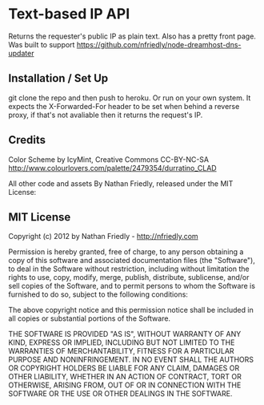 Text-based IP API
=================

Returns the requester's public IP as plain text. Also has a pretty front page. Was 
built to support https://github.com/nfriedly/node-dreamhost-dns-updater

Installation / Set Up
---------------------

git clone the repo and then push to heroku. Or run on your own system. It expects the 
X-Forwarded-For header to be set when behind a reverse proxy, if that's not avaliable 
then it returns the request's IP.

Credits
-------

Color Scheme by IcyMint, Creative Commons CC-BY-NC-SA
http://www.colourlovers.com/palette/2479354/durratino_CLAD

All other code and assets By Nathan Friedly, released under the MIT License:

MIT License
-----------

Copyright (c) 2012 by Nathan Friedly - http://nfriedly.com

Permission is hereby granted, free of charge, to any person obtaining a copy of this software and associated documentation files (the "Software"), to deal in the Software without restriction, including without limitation the rights to use, copy, modify, merge, publish, distribute, sublicense, and/or sell copies of the Software, and to permit persons to whom the Software is furnished to do so, subject to the following conditions:

The above copyright notice and this permission notice shall be included in all copies or substantial portions of the Software.

THE SOFTWARE IS PROVIDED "AS IS", WITHOUT WARRANTY OF ANY KIND, EXPRESS OR IMPLIED, INCLUDING BUT NOT LIMITED TO THE WARRANTIES OF MERCHANTABILITY, FITNESS FOR A PARTICULAR PURPOSE AND NONINFRINGEMENT. IN NO EVENT SHALL THE AUTHORS OR COPYRIGHT HOLDERS BE LIABLE FOR ANY CLAIM, DAMAGES OR OTHER LIABILITY, WHETHER IN AN ACTION OF CONTRACT, TORT OR OTHERWISE, ARISING FROM, OUT OF OR IN CONNECTION WITH THE SOFTWARE OR THE USE OR OTHER DEALINGS IN THE SOFTWARE.

